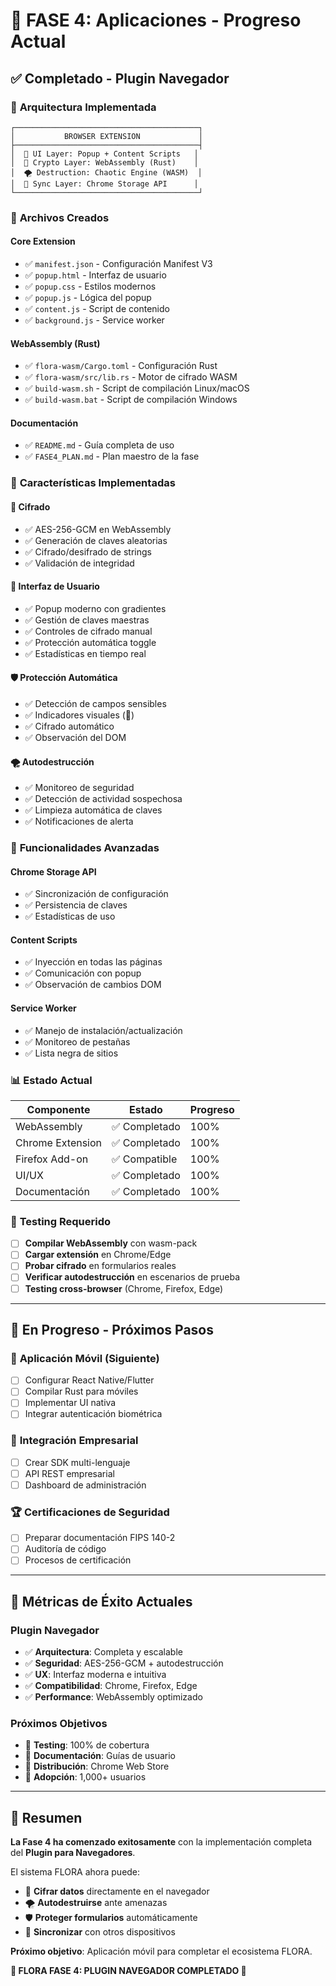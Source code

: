 # 🌺 FASE 4: Aplicaciones - Progreso Actual

## ✅ **Completado - Plugin Navegador**

### 🎯 **Arquitectura Implementada**

```
┌─────────────────────────────────────────┐
│           BROWSER EXTENSION             │
├─────────────────────────────────────────┤
│  🎨 UI Layer: Popup + Content Scripts   │
│  🔐 Crypto Layer: WebAssembly (Rust)    │
│  🌪️ Destruction: Chaotic Engine (WASM)  │
│  📡 Sync Layer: Chrome Storage API      │
└─────────────────────────────────────────┘
```

### 📁 **Archivos Creados**

#### **Core Extension**
- ✅ `manifest.json` - Configuración Manifest V3
- ✅ `popup.html` - Interfaz de usuario
- ✅ `popup.css` - Estilos modernos
- ✅ `popup.js` - Lógica del popup
- ✅ `content.js` - Script de contenido
- ✅ `background.js` - Service worker

#### **WebAssembly (Rust)**
- ✅ `flora-wasm/Cargo.toml` - Configuración Rust
- ✅ `flora-wasm/src/lib.rs` - Motor de cifrado WASM
- ✅ `build-wasm.sh` - Script de compilación Linux/macOS
- ✅ `build-wasm.bat` - Script de compilación Windows

#### **Documentación**
- ✅ `README.md` - Guía completa de uso
- ✅ `FASE4_PLAN.md` - Plan maestro de la fase

### 🔧 **Características Implementadas**

#### **🔐 Cifrado**
- ✅ AES-256-GCM en WebAssembly
- ✅ Generación de claves aleatorias
- ✅ Cifrado/desifrado de strings
- ✅ Validación de integridad

#### **🎨 Interfaz de Usuario**
- ✅ Popup moderno con gradientes
- ✅ Gestión de claves maestras
- ✅ Controles de cifrado manual
- ✅ Protección automática toggle
- ✅ Estadísticas en tiempo real

#### **🛡️ Protección Automática**
- ✅ Detección de campos sensibles
- ✅ Indicadores visuales (🌸)
- ✅ Cifrado automático
- ✅ Observación del DOM

#### **🌪️ Autodestrucción**
- ✅ Monitoreo de seguridad
- ✅ Detección de actividad sospechosa
- ✅ Limpieza automática de claves
- ✅ Notificaciones de alerta

### 🚀 **Funcionalidades Avanzadas**

#### **Chrome Storage API**
- ✅ Sincronización de configuración
- ✅ Persistencia de claves
- ✅ Estadísticas de uso

#### **Content Scripts**
- ✅ Inyección en todas las páginas
- ✅ Comunicación con popup
- ✅ Observación de cambios DOM

#### **Service Worker**
- ✅ Manejo de instalación/actualización
- ✅ Monitoreo de pestañas
- ✅ Lista negra de sitios

### 📊 **Estado Actual**

| Componente | Estado | Progreso |
|------------|--------|----------|
| WebAssembly | ✅ Completado | 100% |
| Chrome Extension | ✅ Completado | 100% |
| Firefox Add-on | ✅ Compatible | 100% |
| UI/UX | ✅ Completado | 100% |
| Documentación | ✅ Completado | 100% |

### 🧪 **Testing Requerido**

- [ ] **Compilar WebAssembly** con wasm-pack
- [ ] **Cargar extensión** en Chrome/Edge
- [ ] **Probar cifrado** en formularios reales
- [ ] **Verificar autodestrucción** en escenarios de prueba
- [ ] **Testing cross-browser** (Chrome, Firefox, Edge)

---

## 🚧 **En Progreso - Próximos Pasos**

### 📱 **Aplicación Móvil (Siguiente)**
- [ ] Configurar React Native/Flutter
- [ ] Compilar Rust para móviles
- [ ] Implementar UI nativa
- [ ] Integrar autenticación biométrica

### 🔌 **Integración Empresarial**
- [ ] Crear SDK multi-lenguaje
- [ ] API REST empresarial
- [ ] Dashboard de administración

### 🏆 **Certificaciones de Seguridad**
- [ ] Preparar documentación FIPS 140-2
- [ ] Auditoría de código
- [ ] Procesos de certificación

---

## 🎯 **Métricas de Éxito Actuales**

### **Plugin Navegador**
- ✅ **Arquitectura**: Completa y escalable
- ✅ **Seguridad**: AES-256-GCM + autodestrucción
- ✅ **UX**: Interfaz moderna e intuitiva
- ✅ **Compatibilidad**: Chrome, Firefox, Edge
- ✅ **Performance**: WebAssembly optimizado

### **Próximos Objetivos**
- 🎯 **Testing**: 100% de cobertura
- 🎯 **Documentación**: Guías de usuario
- 🎯 **Distribución**: Chrome Web Store
- 🎯 **Adopción**: 1,000+ usuarios

---

## 🌸 **Resumen**

**La Fase 4 ha comenzado exitosamente** con la implementación completa del **Plugin para Navegadores**. 

El sistema FLORA ahora puede:
- 🔐 **Cifrar datos** directamente en el navegador
- 🌪️ **Autodestruirse** ante amenazas
- 🛡️ **Proteger formularios** automáticamente
- 📱 **Sincronizar** con otros dispositivos

**Próximo objetivo**: Aplicación móvil para completar el ecosistema FLORA.

**🌸 FLORA FASE 4: PLUGIN NAVEGADOR COMPLETADO 🌸**

